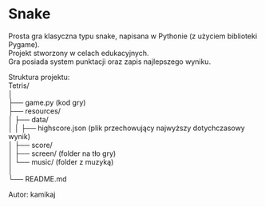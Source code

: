 #  Snake  
  
Prosta gra klasyczna typu snake, napisana w Pythonie (z użyciem biblioteki Pygame).  
Projekt stworzony w celach edukacyjnych.  
Gra posiada system punktacji oraz zapis najlepszego wyniku.  
  
  Struktura projektu:  
Tetris/  
│  
├── game.py (kod gry)  
├── resources/  
│   ├── data/  
│   │    ├── highscore.json (plik przechowujący najwyższy dotychczasowy wynik)  
│   ├── score/  
│   ├── screen/ (folder na tło gry)  
│   └── music/ (folder z muzyką)  
│  
└── README.md  
  
Autor: kamikaj
